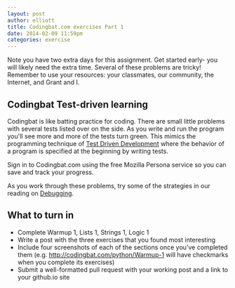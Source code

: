 ```yaml
---
layout: post
author: elliott
title: Codingbat.com exercises Part 1
date: 2014-02-09 11:59pm
categories: exercise
---
```


Note you have two extra days for this assignment.  Get started early- you will likely need the extra time.  Several of these problems are tricky!  Remember to use your resources: your classmates, our community, the Internet, and Grant and I.

## Codingbat Test-driven learning

Codingbat is like batting practice for coding.  There are small little problems with several tests listed over on the side.  As you write and run the program you'll see more and more of the tests turn green.  This mimics the programming technique of [Test Driven Development](http://en.wikipedia.org/wiki/Test-driven_development) where the behavior of a program is specified at the beginning by writing tests.

Sign in to Codingbat.com using the free Mozilla Persona service so you can save and track your progress.

As you work through these problems, try some of the strategies in our reading on [Debugging](http://interactivepython.org/runestone/static/thinkcspy/Debugging/debugIntro.html).

## What to turn in

* Complete Warmup 1, Lists 1, Strings 1, Logic 1
* Write a post with the three exercises that you found most interesting
* Include four screenshots of each of the sections once you've completed them (e.g. http://codingbat.com/python/Warmup-1 will have checkmarks when you complete its exercises)
* Submit a well-formatted pull request with your working post and a link to your github.io site